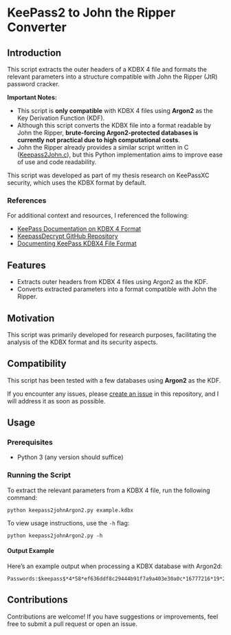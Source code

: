 # KeePass2 to John the Ripper Converter

## Introduction
This script extracts the outer headers of a KDBX 4 file and formats the relevant parameters into a structure compatible with John the Ripper (JtR) password cracker.

**Important Notes:**
- This script is **only compatible** with KDBX 4 files using **Argon2** as the Key Derivation Function (KDF).
- Although this script converts the KDBX file into a format readable by John the Ripper, **brute-forcing Argon2-protected databases is currently not practical due to high computational costs**.
- John the Ripper already provides a similar script written in C ([Keepass2John.c](https://github.com/openwall/john/blob/bleeding-jumbo/src/keepass2john.c)), but this Python implementation aims to improve ease of use and code readability.

This script was developed as part of my thesis research on KeePassXC security, which uses the KDBX format by default.

### References
For additional context and resources, I referenced the following:
- [KeePass Documentation on KDBX 4 Format](https://keepass.info/help/kb/kdbx_4.html)
- [KeepassDecrypt GitHub Repository](https://github.com/scubajorgen/KeepassDecrypt)
- [Documenting KeePass KDBX4 File Format](https://palant.info/2023/03/29/documenting-keepass-kdbx4-file-format/)

## Features
- Extracts outer headers from KDBX 4 files using Argon2 as the KDF.
- Converts extracted parameters into a format compatible with John the Ripper.

## Motivation
This script was primarily developed for research purposes, facilitating the analysis of the KDBX format and its security aspects.

## Compatibility
This script has been tested with a few databases using **Argon2** as the KDF.

If you encounter any issues, please [create an issue](#) in this repository, and I will address it as soon as possible.

## Usage
### Prerequisites
- Python 3 (any version should suffice)

### Running the Script
To extract the relevant parameters from a KDBX 4 file, run the following command:

```shell
python keepass2johnArgon2.py example.kdbx
```

To view usage instructions, use the `-h` flag:

```shell
python keepass2johnArgon2.py -h
```

#### Output Example
Here’s an example output when processing a KDBX database with Argon2d:

```shell
Passwords:$keepass$*4*58*ef636ddf8c29444b91f7a9a403e30a0c*16777216*19*2*470541af0812fa595728152e0fae91e785ab8887bc954b5cd64f276587ba8fad*48148e2966c90461318ccb5907ae10602ffabbfd6b5744963ae8ab3bd9c68c2d*68004a9e9190199b5269fdfe2bd986388cecc65d60feccee9874be7ede84025d*357a360ee25b582e0b2ded6e815fc95838e3187240b3ed7a2b3831020e4834d1
```

## Contributions
Contributions are welcome! If you have suggestions or improvements, feel free to submit a pull request or open an issue.
